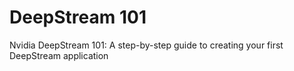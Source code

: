 # DeepStream 101

Nvidia DeepStream 101: A step-by-step guide to creating your first DeepStream application